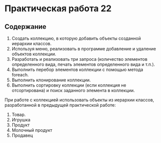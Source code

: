 # Практическая работа 22
## Содержание
1.	Создать коллекцию, в которую добавить объекты созданной иерархии классов.
2.	Используя меню, реализовать в программе добавление и удаление объектов коллекции.
3.	Разработать и реализовать три запроса (количество элементов определенного вида, печать элементов определенного вида и т.п.).
4.	Выполнить перебор элементов коллекции с помощью метода foreach. 
5.	Выполнить клонирование коллекции.
6.	Выполнить сортировку коллекции (если коллекция не отсортирована) и поиск заданного элемента в коллекции.

При работе с коллекцией использовать объекты из иерархии классов, разработанной в предыдущей практической работе:
1. Товар.
2. Игрушка
3. Продукт
4. Молочный продукт
5. Продавец
